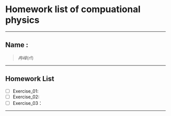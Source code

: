 

#  Homework list of compuational physics



---

## Name :
> *冉峰*(rf)

***  



## Homework List
- [ ] Exercise_01:
- [ ] Exercise_02:
- [ ] Exercise_03：

---  












